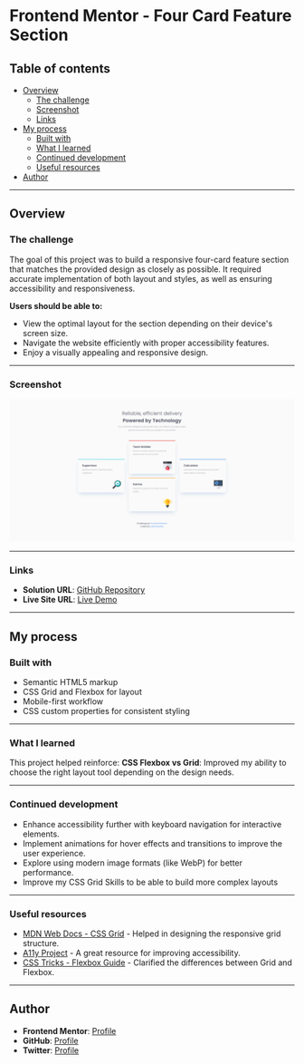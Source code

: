 # Frontend Mentor - Four Card Feature Section

## Table of contents

- [Overview](#overview)
  - [The challenge](#the-challenge)
  - [Screenshot](#screenshot)
  - [Links](#links)
- [My process](#my-process)
  - [Built with](#built-with)
  - [What I learned](#what-i-learned)
  - [Continued development](#continued-development)
  - [Useful resources](#useful-resources)
- [Author](#author)

---

## Overview

### The challenge

The goal of this project was to build a responsive four-card feature section that matches the provided design as closely as possible. It required accurate implementation of both layout and styles, as well as ensuring accessibility and responsiveness.

**Users should be able to:**
- View the optimal layout for the section depending on their device's screen size.
- Navigate the website efficiently with proper accessibility features.
- Enjoy a visually appealing and responsive design.

---

### Screenshot

![Screenshot of the Four Card Feature Section](./Frontend-Mentor-Four-card-feature-section-12-10-2024_04_58_PM.png)

---

### Links

- **Solution URL**: [GitHub Repository](https://github.com/adambeckercodes/fem-four-card-feature-section)
- **Live Site URL**: [Live Demo](https://fem-four-card-feature-section-jet.vercel.app/?vercelToolbarCode=F026-kMx-qIqECh)

---

## My process

### Built with

- Semantic HTML5 markup
- CSS Grid and Flexbox for layout
- Mobile-first workflow
- CSS custom properties for consistent styling

---

### What I learned

This project helped reinforce:
**CSS Flexbox vs Grid**: Improved my ability to choose the right layout tool depending on the design needs.

---

### Continued development

- Enhance accessibility further with keyboard navigation for interactive elements.
- Implement animations for hover effects and transitions to improve the user experience.
- Explore using modern image formats (like WebP) for better performance.
- Improve my CSS Grid Skills to be able to build more complex layouts

---

### Useful resources

- [MDN Web Docs - CSS Grid](https://developer.mozilla.org/en-US/docs/Web/CSS/CSS_Grid_Layout) - Helped in designing the responsive grid structure.
- [A11y Project](https://www.a11yproject.com/) - A great resource for improving accessibility.
- [CSS Tricks - Flexbox Guide](https://css-tricks.com/snippets/css/a-guide-to-flexbox/) - Clarified the differences between Grid and Flexbox.

---

## Author

- **Frontend Mentor**: [Profile](https://www.frontendmentor.io/profile/adambeckercodes)
- **GitHub**: [Profile](https://github.com/adambeckercodes)
- **Twitter**: [Profile](https://x.com/adambeckercodes)
